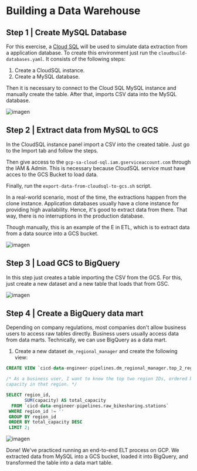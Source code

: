 # Building a Data Warehouse

## Step 1 | Create MySQL Database

For this exercise, a [Cloud SQL](https://cloud.google.com/sql/docs/mysql) will be used to simulate data extraction from a application database. To create this environment just run the `cloudbuild-databases.yaml`. It consists of the following steps:

1. Create a CloudSQL instance.
2. Create a MySQL database.

Then it is necessary to connect to the Cloud SQL MySQL instance and manually create the table. After that, imports CSV data into the MySQL database. 

![imagen](https://user-images.githubusercontent.com/42701946/215279632-2972dc3e-7eda-4195-89ff-b89a8795a941.png)

## Step 2 | Extract data from MySQL to GCS

In the CloudSQL instance panel import a CSV into the created table. Just go to the Import tab and follow the steps.

Then give access to the `gcp-sa-cloud-sql.iam.gserviceaccount.com` through the IAM & Admin. This is necessary because CloudSQL service must have acces to the GCS Bucket to load data. 

Finally, run the `export-data-from-cloudsql-to-gcs.sh` script.

In a real-world scenario, most of the time, the extractions happen from the clone instance. Application databases usually have a clone instance for providing high availability. Hence,
it's good to extract data from there. That way, there is no interruptions in the production database.

Though manually, this is an example of the E in ETL, which is to extract data from a data source into a GCS bucket. 

![imagen](https://user-images.githubusercontent.com/42701946/215282134-d99b689b-15c5-417e-aa20-d000653473c9.png)

## Step 3 | Load GCS to BigQuery

In this step just creates a table importing the CSV from the GCS. For this, just create a new dataset and a new table that loads that from GSC. 

![imagen](https://user-images.githubusercontent.com/42701946/215282664-365c6088-6281-45c0-afcb-13a639148180.png)

## Step 4 | Create a BigQuery data mart

Depending on company regulations, most companies don't allow business users to access raw tables directly. Business users usually access data from data marts. Technically, we can use BigQuery as a data mart.

1. Create a new dataset `dm_regional_manager` and create the following view:

```sql
CREATE VIEW `cicd-data-engineer-pipelines.dm_regional_manager.top_2_region_by_capacity` AS

/* As a business user, I want to know the top two region IDs, ordered by the total stations'
capacity in that region. */

SELECT region_id,
       SUM(capacity) AS total_capacity
  FROM `cicd-data-engineer-pipelines.raw_bikesharing.stations`
 WHERE region_id != ''
 GROUP BY region_id
 ORDER BY total_capacity DESC
 LIMIT 2;
```

![imagen](https://user-images.githubusercontent.com/42701946/215283565-05fdc1b2-7fe7-4042-a7e0-502ba3c78649.png)

Done! We've practiced running an end-to-end ELT process on GCP. We extracted data from MySQL into a GCS bucket, loaded it into BigQuery, and transformed the table into a data mart table.
